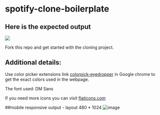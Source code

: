 # spotify-clone-boilerplate

## Here is the expected output

![](https://github.com/Kalvium-Program/spotify-clone-boilerplate/blob/main/assets/Spotify%20Web%20UI.png?raw=true)

Fork this repo and get started with the cloning project.

## Additional details:
Use color picker extensions link [colorpick-eyedropper](https://chrome.google.com/webstore/detail/colorpick-eyedropper/) in Google chrome to get the exact colors used in the webpage.

The font used: DM Sans


If you need more icons you can visit [flaticons.com](https://www.flaticon.com/)


##mobile responsive output - layout 480 * 1024
![image](https://github.com/Sweathadharan/spotify-mobile-responsive/assets/89176350/e462a3d0-5621-4690-9db2-c7480fe2883a)


